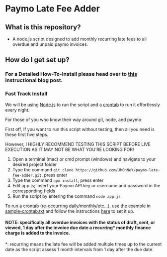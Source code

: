 # Paymo Late Fee Adder #

## What is this repository? ##

* A node.js script designed to add monthly recurring late fees to all overdue and unpaid paymo invoices.

## How do I get set up? ##

### For a Detailed How-To-Install please head over to [this](https://www.legendwebsolutions.com/blog/auto-add-late-fees-to-paymo-invoices) instructional blog post.

### Fast Track Install
We will be using [Node.js](https://nodejs.org/en/) to run the script and a [crontab](http://www.computerhope.com/unix/ucrontab.htm) to run it effortlessly every night.

For those of you who know their way around git, node, and paymo:

First off, If you want to run this script without testing, then all you need is these first five steps.

However, I HIGHLY RECOMMEND TESTING THIS SCRIPT BEFORE LIVE EXECUTION AS IT MAY NOT BE WHAT YOU’RE LOOKING FOR!

1. Open a terminal (mac) or cmd prompt (windows) and navigate to your desired project folder
2. Type the command `git clone https://github.com/JhOnNeY/paymo-late-fee-adder.git`, press enter
3. Type the command `npm install`, press enter
4. Edit app.js; insert your Paymo API key or username and password in the [corresponding fields](https://github.com/JhOnNeY/paymo-late-fee-adder/blob/master/app.js#L46-L47)
5. Run the script by entering the command `node app.js`

To run a crontab (re-occurring daily/monthly/etc...), use the example in [sample-crontab.txt](https://github.com/JhOnNeY/paymo-late-fee-adder/blob/master/sample-crontab.txt) and follow the instructions [here](http://kvz.io/blog/2007/07/29/schedule-tasks-on-linux-using-crontab/) to set it up.


#### NOTE: specifically all overdue invoices with the status of draft, sent, or viewed, 1 day after the invoice due date a recurring* monthly finance charge is added to the invoice. 

*: recurring means the late fee will be added multiple times up to the current date as the script assess 1 month intervals from 1 day after the due date.
